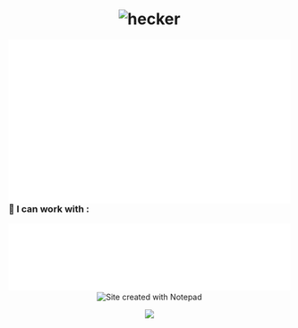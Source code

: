 <h1 align="center">
  <img src="https://i.pinimg.com/originals/3f/f6/07/3ff6076e3039e1ab76aa623343c79544.gif" alt="hecker" />
</h1>

<a href="hecker-stats">
  <img src="https://raw.githubusercontent.com/heckair/heckair/7f11007db91f950c4a63bf1c7464409e6cdba1f2/stats.svg" alt="macropower" align="right" />
</a>
<h3 align="left">🐞 I can work with :</h3>



<div align="center">

<img height="120" alt="Merci de ton passage (:" width="100%" src="https://raw.githubusercontent.com/heckair/heckair/20ee95399089c9940043356fbf6a13e240e6f07a/slider.svg" />
<br />
<img src="https://media.discordapp.net/attachments/969599275971538975/989612776701976646/c3e7975d8d261c1045e3a8d3fd1d27fa.png?width=606&height=606" alt="Site created with Notepad" height="30" />

![](https://komarev.com/ghpvc/?username=sasuke)
</div>
